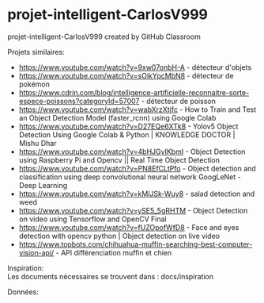 # projet-intelligent-CarlosV999
projet-intelligent-CarlosV999 created by GitHub Classroom


Projets similaires: 
- https://www.youtube.com/watch?v=9xw07onbH-A - détecteur d'objets
- https://www.youtube.com/watch?v=sOikYpcMbN8 - détecteur de pokémon
- https://www.cdrin.com/blog/intelligence-artificielle-reconnaitre-sorte-espece-poissons?categoryId=57007 - détecteur de poisson
- https://www.youtube.com/watch?v=wabXrzXtjfc - How to Train and Test an Object Detection Model (faster_rcnn) using Google Colab
- https://www.youtube.com/watch?v=D27EQe6XTk8 - Yolov5 Object Detection Using Google Colab & Python | KNOWLEDGE DOCTOR | Mishu Dhar
- https://www.youtube.com/watch?v=4bHJGvIKbmI - Object Detection using Raspberry Pi and Opencv || Real Time Object Detection
- https://www.youtube.com/watch?v=PN8EfCLtPfo - Object detection and classification using deep convolutional neural network GoogLeNet -Deep Learning
- https://www.youtube.com/watch?v=kMlJSk-Wuy8 - salad detection and weed
- https://www.youtube.com/watch?v=ySE5_5gRHTM - Object Detection on video using Tensorflow and OpenCV Final
- https://www.youtube.com/watch?v=fUZOpofWfD8 - Face and eyes detection with opencv python | Object detection on live video
- https://www.topbots.com/chihuahua-muffin-searching-best-computer-vision-api/ - API différenciation muffin et chien

Inspiration:  
Les documents nécessaires se trouvent dans : docs/inspiration

Données:
